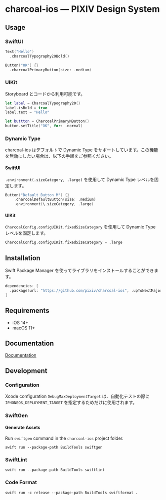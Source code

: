 # charcoal-ios ― PIXIV Design System

## Usage

### SwiftUI

```swift
Text("Hello")
  .charcoalTypography20Bold()

Button("OK") {}
  .charcoalPrimaryButton(size: .medium)
```

### UIKit

Storyboard とコードから利用可能です。

```swift
let label = CharcoalTypography20()
label.isBold = true
label.text = "Hello"

let buttton = CharcoalPrimaryMButton()
button.setTitle("OK", for: .normal)
```

### Dynamic Type

charcoal-ios はデフォルトで Dynamic Type をサポートしています。この機能を無効にしたい場合は、以下の手順をご参照ください。

#### SwiftUI

`.environment(.sizeCategory, .large)` を使用して Dynamic Type レベルを固定します。

```swift
Button("Default Button M") {}
    .charcoalDefaultButton(size: .medium)
    .environment(\.sizeCategory, .large)
```

#### UIKit

`CharcoalConfig.configUIKit.fixedSizeCategory` を使用して Dynamic Type レベルを固定します。

```swift
CharcoalConfig.configUIKit.fixedSizeCategory = .large
```

## Installation

Swift Package Manager を使ってライブラリをインストールすることができます。

```swift
dependencies: [
  .package(url: "https://github.com/pixiv/charcoal-ios", .upToNextMajor(from: "1.0.0"))
]
```

## Requirements

- iOS 14+
- macOS 11+

## Documentation

[Documentation](https://pixiv.github.io/charcoal-ios/documentation/charcoal/)

## Development

### Configuration

Xcode configuration `DebugMaxDeploymentTarget` は、自動化テストの際に `IPHONEOS_DEPLOYMENT_TARGET` を指定するためだけに使用されます。

### SwiftGen

#### Generate Assets

Run `swiftgen` command in the `charcoal-ios` project folder.

```
swift run --package-path BuildTools swiftgen
```

### SwiftLint

```
swift run --package-path BuildTools swiftlint
```

### Code Format

```
swift run -c release --package-path BuildTools swiftformat .
```
